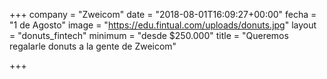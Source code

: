 +++
company = "Zweicom"
date = "2018-08-01T16:09:27+00:00"
fecha = "1 de Agosto"
image = "https://edu.fintual.com/uploads/donuts.jpg"
layout = "donuts_fintech"
minimum = "desde $250.000"
title = "Queremos regalarle donuts a la gente de Zweicom"

+++
